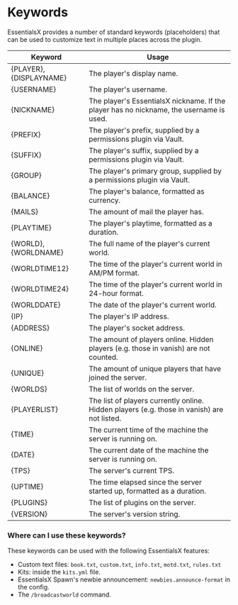 # Keywords

EssentialsX provides a number of standard keywords (placeholders) that can be used to customize text in multiple places across the plugin.

| Keyword                 | Usage                                                        |
| ----------------------- | ------------------------------------------------------------ |
| {PLAYER}, {DISPLAYNAME} | The player's display name.                                   |
| {USERNAME}              | The player's username.                                      |
| {NICKNAME}              | The player's EssentialsX nickname. If the player has no nickname, the username is used. |
| {PREFIX}                | The player's prefix, supplied by a permissions plugin via Vault. |
| {SUFFIX}                | The player's suffix, supplied by a permissions plugin via Vault. |
| {GROUP}                 | The player's primary group, supplied by a permissions plugin via Vault. |
| {BALANCE}               | The player's balance, formatted as currency.                 |
| {MAILS}                 | The amount of mail the player has.                           |
| {PLAYTIME}              | The player's playtime, formatted as a duration.              |
| {WORLD}, {WORLDNAME}    | The full name of the player's current world.                 |
| {WORLDTIME12}           | The time of the player's current world in AM/PM format.      |
| {WORLDTIME24}           | The time of the player's current world in 24-hour format.    |
| {WORLDDATE}             | The date of the player's current world.                      |
| {IP}                    | The player's IP address.                                     |
| {ADDRESS}               | The player's socket address.                                 |
| {ONLINE}                | The amount of players online. Hidden players (e.g. those in vanish) are not counted. |
| {UNIQUE}                | The amount of unique players that have joined the server.    |
| {WORLDS}                | The list of worlds on the server.                            |
| {PLAYERLIST}            | The list of players currently online. Hidden players (e.g. those in vanish) are not listed. |
| {TIME}                  | The current time of the machine the server is running on.    |
| {DATE}                  | The current date of the machine the server is running on.    |
| {TPS}                   | The server's current TPS.                                    |
| {UPTIME}                | The time elapsed since the server started up, formatted as a duration. |
| {PLUGINS}               | The list of plugins on the server.                           |
| {VERSION}               | The server's version string.                                 |

### Where can I use these keywords?

These keywords can be used with the following EssentialsX features:

- Custom text files: `book.txt`, `custom.txt`, `info.txt`, `motd.txt`, `rules.txt`
- Kits: inside the `kits.yml` file.
- EssentialsX Spawn's newbie announcement: `newbies.announce-format` in the config.
- The `/broadcastworld` command.


